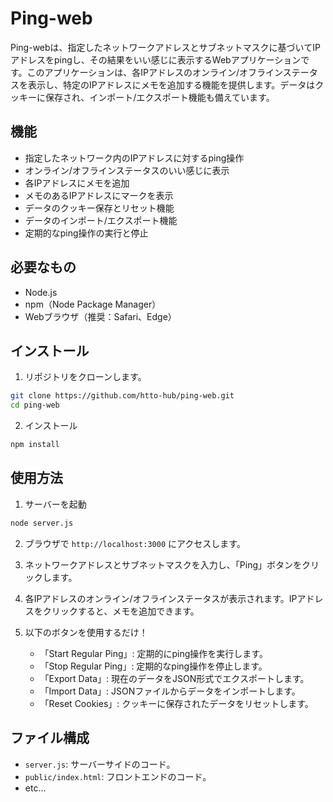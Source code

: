 # Ping-web

Ping-webは、指定したネットワークアドレスとサブネットマスクに基づいてIPアドレスをpingし、その結果をいい感じに表示するWebアプリケーションです。このアプリケーションは、各IPアドレスのオンライン/オフラインステータスを表示し、特定のIPアドレスにメモを追加する機能を提供します。データはクッキーに保存され、インポート/エクスポート機能も備えています。

## 機能

- 指定したネットワーク内のIPアドレスに対するping操作
- オンライン/オフラインステータスのいい感じに表示
- 各IPアドレスにメモを追加
- メモのあるIPアドレスにマークを表示
- データのクッキー保存とリセット機能
- データのインポート/エクスポート機能
- 定期的なping操作の実行と停止

## 必要なもの

- Node.js
- npm（Node Package Manager）
- Webブラウザ（推奨：Safari、Edge）

## インストール

1. リポジトリをクローンします。

```bash
git clone https://github.com/htto-hub/ping-web.git
cd ping-web
```

2. インストール

```bash
npm install
```

## 使用方法

1. サーバーを起動

```bash
node server.js
```

2. ブラウザで `http://localhost:3000` にアクセスします。

3. ネットワークアドレスとサブネットマスクを入力し、「Ping」ボタンをクリックします。

4. 各IPアドレスのオンライン/オフラインステータスが表示されます。IPアドレスをクリックすると、メモを追加できます。

5. 以下のボタンを使用するだけ！
    - 「Start Regular Ping」: 定期的にping操作を実行します。
    - 「Stop Regular Ping」: 定期的なping操作を停止します。
    - 「Export Data」: 現在のデータをJSON形式でエクスポートします。
    - 「Import Data」: JSONファイルからデータをインポートします。
    - 「Reset Cookies」: クッキーに保存されたデータをリセットします。

## ファイル構成

- `server.js`: サーバーサイドのコード。
- `public/index.html`: フロントエンドのコード。
- etc...
